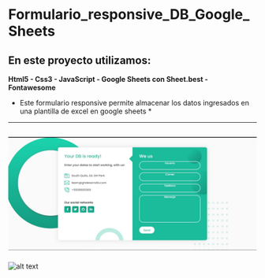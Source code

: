 # Formulario_responsive_DB_Google_Sheets
## En este proyecto utilizamos:
**Html5 - Css3 - JavaScript - Google Sheets con Sheet.best - Fontawesome**
* Este formulario responsive permite almacenar los datos ingresados en una plantilla de excel en google sheets *
---
![alt text](img/index_pc.jpg)
---
![alt text](phone_data.jpg)
